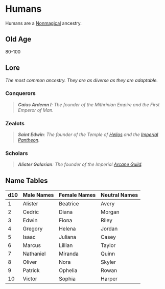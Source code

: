 # Humans

Humans are a [Nonmagical](../Mechanical/Nonmagical.md) ancestry.

## Old Age

80-100

## Lore

*The most common ancestry. They are as diverse as they are adaptable.*

### Conquerors

> ***Caius Ardemn I**: The founder of the Mithrinian Empire and the First Emperor of Man.*

### Zealots

> ***Saint Edwin**: The founder of the Temple of [Helios](../../../Magic/Deities/Mithrinian%20Pantheons/Mithrinian%20Deities/Helios.md) and the [Imperial Pantheon](../../../Magic/Deities/Mithrinian%20Pantheons/Imperial%20Pantheon.md).*

### Scholars

> ***Alister Galarian**: The founder of the Imperial [Arcane Guild](../../../Resources%20for%20GMs/Economy/Price%20Subtables/Arcane%20Guild.md).*

## Name Tables

| d10 | Male Names | Female Names | Neutral Names |
| --- | ---------- | ------------ | ------------- |
| 1   | Alister    | Beatrice     | Avery         |
| 2   | Cedric     | Diana        | Morgan        |
| 3   | Edwin      | Fiona        | Riley         |
| 4   | Gregory    | Helena       | Jordan        |
| 5   | Isaac      | Juliana      | Casey         |
| 6   | Marcus     | Lillian      | Taylor        |
| 7   | Nathaniel  | Miranda      | Quinn         |
| 8   | Oliver     | Nora         | Skyler        |
| 9   | Patrick    | Ophelia      | Rowan         |
| 10  | Victor     | Sophia       | Harper        |
